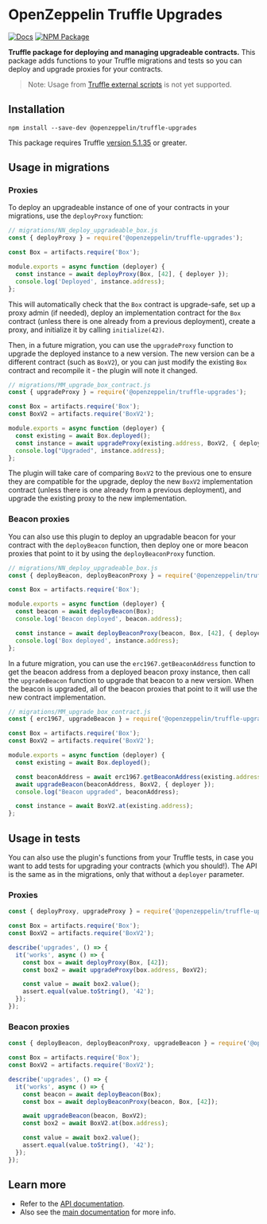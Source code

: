 # OpenZeppelin Truffle Upgrades

[![Docs](https://img.shields.io/badge/docs-%F0%9F%93%84-blue)](https://docs.openzeppelin.com/upgrades-plugins/truffle-upgrades)
[![NPM Package](https://img.shields.io/npm/v/@openzeppelin/truffle-upgrades.svg)](https://www.npmjs.org/package/@openzeppelin/truffle-upgrades)

**Truffle package for deploying and managing upgradeable contracts.** This package adds functions to your Truffle migrations and tests so you can deploy and upgrade proxies for your contracts.

> Note: Usage from [Truffle external scripts](https://www.trufflesuite.com/docs/truffle/getting-started/writing-external-scripts) is not yet supported.

## Installation

```
npm install --save-dev @openzeppelin/truffle-upgrades
```

This package requires Truffle [version 5.1.35](https://github.com/trufflesuite/truffle/releases/tag/v5.1.35) or greater.

## Usage in migrations

### Proxies

To deploy an upgradeable instance of one of your contracts in your migrations, use the `deployProxy` function:

```js
// migrations/NN_deploy_upgradeable_box.js
const { deployProxy } = require('@openzeppelin/truffle-upgrades');

const Box = artifacts.require('Box');

module.exports = async function (deployer) {
  const instance = await deployProxy(Box, [42], { deployer });
  console.log('Deployed', instance.address);
};
```

This will automatically check that the `Box` contract is upgrade-safe, set up a proxy admin (if needed), deploy an implementation contract for the `Box` contract (unless there is one already from a previous deployment), create a proxy, and initialize it by calling `initialize(42)`.

Then, in a future migration, you can use the `upgradeProxy` function to upgrade the deployed instance to a new version. The new version can be a different contract (such as `BoxV2`), or you can just modify the existing `Box` contract and recompile it - the plugin will note it changed.

```js
// migrations/MM_upgrade_box_contract.js
const { upgradeProxy } = require('@openzeppelin/truffle-upgrades');

const Box = artifacts.require('Box');
const BoxV2 = artifacts.require('BoxV2');

module.exports = async function (deployer) {
  const existing = await Box.deployed();
  const instance = await upgradeProxy(existing.address, BoxV2, { deployer });
  console.log("Upgraded", instance.address);
};
```

The plugin will take care of comparing `BoxV2` to the previous one to ensure they are compatible for the upgrade, deploy the new `BoxV2` implementation contract (unless there is one already from a previous deployment), and upgrade the existing proxy to the new implementation.

### Beacon proxies

You can also use this plugin to deploy an upgradable beacon for your contract with the `deployBeacon` function, then deploy one or more beacon proxies that point to it by using the `deployBeaconProxy` function.

```js
// migrations/NN_deploy_upgradeable_box.js
const { deployBeacon, deployBeaconProxy } = require('@openzeppelin/truffle-upgrades');

const Box = artifacts.require('Box');

module.exports = async function (deployer) {
  const beacon = await deployBeacon(Box);
  console.log('Beacon deployed', beacon.address);

  const instance = await deployBeaconProxy(beacon, Box, [42], { deployer });
  console.log('Box deployed', instance.address);
};
```

In a future migration, you can use the `erc1967.getBeaconAddress` function to get the beacon address from a deployed beacon proxy instance, then call the `upgradeBeacon` function to upgrade that beacon to a new version. When the beacon is upgraded, all of the beacon proxies that point to it will use the new contract implementation.

```js
// migrations/MM_upgrade_box_contract.js
const { erc1967, upgradeBeacon } = require('@openzeppelin/truffle-upgrades');

const Box = artifacts.require('Box');
const BoxV2 = artifacts.require('BoxV2');

module.exports = async function (deployer) {
  const existing = await Box.deployed();

  const beaconAddress = await erc1967.getBeaconAddress(existing.address);
  await upgradeBeacon(beaconAddress, BoxV2, { deployer });
  console.log("Beacon upgraded", beaconAddress);

  const instance = await BoxV2.at(existing.address);
};
```

## Usage in tests

You can also use the plugin's functions from your Truffle tests, in case you want to add tests for upgrading your contracts (which you should!). The API is the same as in the migrations, only that without a `deployer` parameter.

### Proxies

```js
const { deployProxy, upgradeProxy } = require('@openzeppelin/truffle-upgrades');

const Box = artifacts.require('Box');
const BoxV2 = artifacts.require('BoxV2');

describe('upgrades', () => {
  it('works', async () => {
    const box = await deployProxy(Box, [42]);
    const box2 = await upgradeProxy(box.address, BoxV2);

    const value = await box2.value();
    assert.equal(value.toString(), '42');
  });
});
```

### Beacon proxies

```js
const { deployBeacon, deployBeaconProxy, upgradeBeacon } = require('@openzeppelin/truffle-upgrades');

const Box = artifacts.require('Box');
const BoxV2 = artifacts.require('BoxV2');

describe('upgrades', () => {
  it('works', async () => {
    const beacon = await deployBeacon(Box);
    const box = await deployBeaconProxy(beacon, Box, [42]);

    await upgradeBeacon(beacon, BoxV2);
    const box2 = await BoxV2.at(box.address);

    const value = await box2.value();
    assert.equal(value.toString(), '42');
  });
});
```

## Learn more
* Refer to the [API documentation](https://docs.openzeppelin.com/upgrades-plugins/api-truffle-upgrades).
* Also see the [main documentation](https://docs.openzeppelin.com/upgrades-plugins) for more info.
